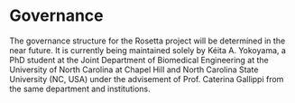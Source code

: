 # Governance
The governance structure for the Rosetta project will be determined in the near future. It is currently being maintained solely by Kéita A. Yokoyama, a PhD student at the Joint Department of Biomedical Engineering at the University of North Carolina at Chapel Hill and North Carolina State University (NC, USA) under the advisement of Prof. Caterina Gallippi from the same department and institutions.